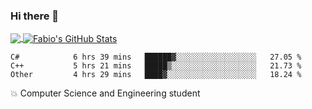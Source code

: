 ### Hi there 👋
<a href="https://github.com/fabiovincenzi/fabiovincenzi">
  <img align="center" src="https://github-readme-stats.vercel.app/api/top-langs/?username=fabiovincenzi&title_color=ffffff&text_color=c9cacc&icon_color=2bbc8a&bg_color=1d1f21&langs_count=3" />
</a>
<a href="https://github.com/fabiovincenzi/fabiovincenzi">
  <img align="center" src="https://github-readme-stats.vercel.app/api?username=fabiovincenzi&show_icons=true&line_height=27&count_private=true&title_color=ffffff&text_color=c9cacc&icon_color=2bbc8a&bg_color=1d1f21" alt="Fabio's GitHub Stats" />
</a>
<!--START_SECTION:waka-->

```text
C#            6 hrs 39 mins   ██████▓░░░░░░░░░░░░░░░░░░   27.05 %
C++           5 hrs 21 mins   █████▒░░░░░░░░░░░░░░░░░░░   21.73 %
Other         4 hrs 29 mins   ████▓░░░░░░░░░░░░░░░░░░░░   18.24 %
```

<!--END_SECTION:waka-->

:boom: Computer Science and Engineering student
